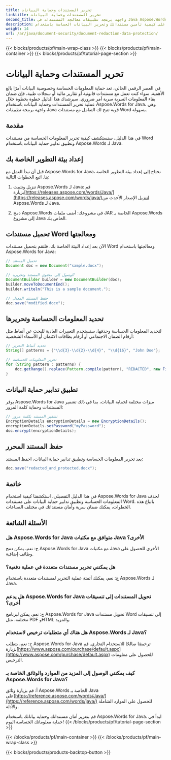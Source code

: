 ```yaml
---
title: تحرير المستندات وحماية البيانات
linktitle: تحرير المستندات وحماية البيانات
second_title: واجهة برمجة تطبيقات معالجة المستندات في Java Aspose.Words
description: تعرف على كيفية تأمين مستنداتك وتحرير البيانات الحساسة باستخدام Aspose.Words for Java. دليل خطوة بخطوة مع الكود المصدر.
weight: 14
url: /ar/java/document-security/document-redaction-data-protection/
---
```


{{< blocks/products/pf/main-wrap-class >}}
{{< blocks/products/pf/main-container >}}
{{< blocks/products/pf/tutorial-page-section >}}

# تحرير المستندات وحماية البيانات


في العصر الرقمي الحالي، تعد حماية المعلومات الحساسة وخصوصية البيانات أمرًا بالغ الأهمية. سواء كنت تعمل مع مستندات قانونية أو تقارير مالية أو سجلات طبية، فإن ضمان بقاء المعلومات السرية سرية أمر ضروري. سيرشدك هذا الدليل خطوة بخطوة خلال عملية تحرير المستندات وحماية البيانات باستخدام Aspose.Words for Java، وهي واجهة برمجة تطبيقات Java قوية تتيح لك التعامل مع مستندات Word بسهولة.

## مقدمة

في هذا الدليل، سنستكشف كيفية تحرير المعلومات الحساسة من مستندات Word وتطبيق تدابير حماية البيانات باستخدام Aspose.Words لـ Java. 

## إعداد بيئة التطوير الخاصة بك

قبل أن نبدأ العمل مع Aspose.Words for Java، نحتاج إلى إعداد بيئة التطوير الخاصة بنا. اتبع الخطوات التالية:

1.  تنزيل وتثبيت Aspose.Words لـ Java: قم بزيارة[https://releases.aspose.com/words/Java/](https://releases.aspose.com/words/java/)لتنزيل الإصدار الأحدث من Aspose.Words لـ Java.

2. دمج Aspose.Words في مشروعك: أضف ملفات JAR الخاصة بـ Aspose.Words إلى مشروع Java الخاص بك.

## تحميل مستندات Word ومعالجتها

الآن بعد إعداد البيئة الخاصة بك، فلنقم بتحميل مستندات Word ومعالجتها باستخدام Aspose.Words for Java:

```java
// تحميل المستند
Document doc = new Document("sample.docx");

// الوصول إلى محتوى المستند وتحريره
DocumentBuilder builder = new DocumentBuilder(doc);
builder.moveToDocumentEnd();
builder.writeln("This is a sample document.");

// حفظ المستند المعدل
doc.save("modified.docx");
```

## تحديد المعلومات الحساسة وتحريرها

لتحديد المعلومات الحساسة وحذفها، سنستخدم التعبيرات العادية للبحث عن أنماط مثل أرقام الضمان الاجتماعي أو أرقام بطاقات الائتمان أو الأسماء الشخصية:

```java
// تحديد أنماط التحرير
String[] patterns = {"\\d{3}-\\d{2}-\\d{4}", "\\d{16}", "John Doe"};

// تحرير المعلومات الحساسة
for (String pattern : patterns) {
    doc.getRange().replace(Pattern.compile(pattern), "REDACTED", new FindReplaceOptions());
}
```

## تطبيق تدابير حماية البيانات

يوفر Aspose.Words for Java ميزات مختلفة لحماية البيانات، بما في ذلك تشفير المستندات وحماية كلمة المرور:

```java
// تشفير المستند بكلمة مرور
EncryptionDetails encryptionDetails = new EncryptionDetails();
encryptionDetails.setPassword("myPassword");
doc.encrypt(encryptionDetails);
```

## حفظ المستند المحرر

بعد تحرير المعلومات الحساسة وتطبيق تدابير حماية البيانات، احفظ المستند:

```java
doc.save("redacted_and_protected.docx");
```

## خاتمة

في هذا الدليل التفصيلي، استكشفنا كيفية استخدام Aspose.Words for Java لحذف المعلومات الحساسة وتطبيق تدابير حماية البيانات على مستندات Word. باتباع هذه الخطوات، يمكنك ضمان سرية وأمان مستنداتك في مختلف الصناعات.

## الأسئلة الشائعة

### هل Aspose.Words for Java متوافق مع مكتبات Java الأخرى؟

ج: نعم، يمكن دمج Aspose.Words for Java مع مكتبات Java الأخرى للحصول على وظائف إضافية.

### هل يمكنني تحرير مستندات متعددة في عملية دفعية؟

ج: نعم، يمكنك أتمتة عملية التحرير لمستندات متعددة باستخدام Aspose.Words لـ Java.

### هل يدعم Aspose.Words for Java تحويل المستندات إلى تنسيقات أخرى؟

ج: نعم، يمكن لبرنامج Aspose.Words for Java تحويل مستندات Word إلى تنسيقات مختلفة، مثل PDF وHTML والمزيد.

### هل هناك أي متطلبات ترخيص لاستخدام Aspose.Words لـ Java؟

 ج: نعم، يتطلب Aspose.Words for Java ترخيصًا صالحًا للاستخدام التجاري. قم بزيارة[https://www.aspose.com/purchase/default.aspx](https://www.aspose.com/purchase/default.aspx) للحصول على معلومات الترخيص.

### كيف يمكنني الوصول إلى المزيد من الموارد والوثائق الخاصة بـ Aspose.Words for Java؟

أ: قم بزيارة وثائق Aspose.Words الخاصة بـ Java على[https://reference.aspose.com/words/Java/](https://reference.aspose.com/words/java/) للحصول على الموارد الشاملة والأدلة.

قم بتعزيز أمان مستنداتك وحماية بياناتك باستخدام Aspose.Words for Java. ابدأ في حماية معلوماتك الحساسة اليوم!
{{< /blocks/products/pf/tutorial-page-section >}}

{{< /blocks/products/pf/main-container >}}
{{< /blocks/products/pf/main-wrap-class >}}

{{< blocks/products/products-backtop-button >}}
